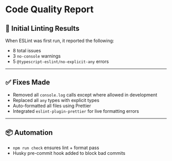 # Code Quality Report

## 🧪 Initial Linting Results

When ESLint was first run, it reported the following:

- 8 total issues
- 3 `no-console` warnings
- 5 `@typescript-eslint/no-explicit-any` errors

---

## ✅ Fixes Made

- Removed all `console.log` calls except where allowed in development
- Replaced all `any` types with explicit types
- Auto-formatted all files using Prettier
- Integrated `eslint-plugin-prettier` for live formatting errors

---

## 📦 Automation

- `npm run check` ensures lint + format pass
- Husky pre-commit hook added to block bad commits
